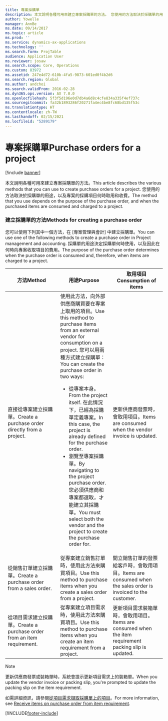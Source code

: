 ```yaml
---
title: 專案採購單
description: 本文說明各種可用來建立專案採購單的方法。 您使用的方法取決於採購單的用途，以及專案的採購項目何時取用和收費。
author: Yowelle
manager: AnnBe
ms.date: 09/14/2017
ms.topic: article
ms.prod: ''
ms.service: dynamics-ax-applications
ms.technology: ''
ms.search.form: ProjTable
audience: Application User
ms.reviewer: josaw
ms.search.scope: Core, Operations
ms.custom: 83972
ms.assetid: 247e4d72-610b-4fa5-9873-601ed0f4b2d6
ms.search.region: Global
ms.author: andchoi
ms.search.validFrom: 2016-02-28
ms.dyn365.ops.version: AX 7.0.0
ms.openlocfilehash: 5f3f5d196e0d7db4a6d8c4cfe834a335f4ef737c
ms.sourcegitcommit: fa32b1893286f20271fa4ec4be8fc68bd135f53c
ms.translationtype: HT
ms.contentlocale: zh-TW
ms.lasthandoff: 02/15/2021
ms.locfileid: "5289179"
---
```

# <a name="purchase-orders-for-a-project"></a><span data-ttu-id="651e4-104">專案採購單</span><span class="sxs-lookup"><span data-stu-id="651e4-104">Purchase orders for a project</span></span>

[!include [banner](../includes/banner.md)]

<span data-ttu-id="651e4-105">本文說明各種可用來建立專案採購單的方法。</span><span class="sxs-lookup"><span data-stu-id="651e4-105">This article describes the various methods that you can use to create purchase orders for a project.</span></span> <span data-ttu-id="651e4-106">您使用的方法取決於採購單的用途，以及專案的採購項目何時取用和收費。</span><span class="sxs-lookup"><span data-stu-id="651e4-106">The method that you use depends on the purpose of the purchase order, and when the purchased items are consumed and charged to a project.</span></span>

### <a name="methods-for-creating-a-purchase-order"></a><span data-ttu-id="651e4-107">建立採購單的方法</span><span class="sxs-lookup"><span data-stu-id="651e4-107">Methods for creating a purchase order</span></span>

<span data-ttu-id="651e4-108">您可以使用下列其中一個方法，在 [專案管理與會計] 中建立採購單。</span><span class="sxs-lookup"><span data-stu-id="651e4-108">You can use one of the following methods to create a purchase order in Project management and accounting.</span></span> <span data-ttu-id="651e4-109">採購單的用途決定採購單何時使用，以及因此在何時向專案收取項目的費用。</span><span class="sxs-lookup"><span data-stu-id="651e4-109">The purpose of the purchase order determines when the purchase order is consumed and, therefore, when items are charged to a project.</span></span>

<table>
<colgroup>
<col width="33%" />
<col width="33%" />
<col width="33%" />
</colgroup>
<thead>
<tr class="header">
<th><span data-ttu-id="651e4-110">方法</span><span class="sxs-lookup"><span data-stu-id="651e4-110">Method</span></span></th>
<th><span data-ttu-id="651e4-111">用途</span><span class="sxs-lookup"><span data-stu-id="651e4-111">Purpose</span></span></th>
<th><span data-ttu-id="651e4-112">取用項目</span><span class="sxs-lookup"><span data-stu-id="651e4-112">Consumption of items</span></span></th>
</tr>
</thead>
<tbody>
<tr class="odd">
<td><span data-ttu-id="651e4-113">直接從專案建立採購單。</span><span class="sxs-lookup"><span data-stu-id="651e4-113">Create a purchase order directly from a project.</span></span></td>
<td><span data-ttu-id="651e4-114">使用此方法，向外部供應商購買要在專案上取用的項目。</span><span class="sxs-lookup"><span data-stu-id="651e4-114">Use this method to purchase items from an external vendor for consumption on a project.</span></span> <span data-ttu-id="651e4-115">您可以用兩種方式建立採購單：</span><span class="sxs-lookup"><span data-stu-id="651e4-115">You can create the purchase order in two ways:</span></span>
<ul>
<li><span data-ttu-id="651e4-116">從專案本身。</span><span class="sxs-lookup"><span data-stu-id="651e4-116">From the project itself.</span></span> <span data-ttu-id="651e4-117">在此情況下，已經為採購單定義專案。</span><span class="sxs-lookup"><span data-stu-id="651e4-117">In this case, the project is already defined for the purchase order.</span></span></li>
<li><span data-ttu-id="651e4-118">瀏覽至專案採購單。</span><span class="sxs-lookup"><span data-stu-id="651e4-118">By navigating to the project purchase order.</span></span> <span data-ttu-id="651e4-119">您必須供應商和專案都選取，才能建立其採購單。</span><span class="sxs-lookup"><span data-stu-id="651e4-119">You must select both the vendor and the project to create the purchase order for.</span></span></li>
</ul></td>
<td><span data-ttu-id="651e4-120">更新供應商發票時，會取用項目。</span><span class="sxs-lookup"><span data-stu-id="651e4-120">Items are consumed when the vendor invoice is updated.</span></span></td>
</tr>
<tr class="even">
<td><span data-ttu-id="651e4-121">從銷售訂單建立採購單。</span><span class="sxs-lookup"><span data-stu-id="651e4-121">Create a purchase order from a sales order.</span></span></td>
<td><span data-ttu-id="651e4-122">從專案建立銷售訂單時，使用此方法來購買項目。</span><span class="sxs-lookup"><span data-stu-id="651e4-122">Use this method to purchase items when you create a sales order from a project.</span></span></td>
<td><span data-ttu-id="651e4-123">開立銷售訂單的發票給客戶時，會取用項目。</span><span class="sxs-lookup"><span data-stu-id="651e4-123">Items are consumed when the sales order is invoiced to the customer.</span></span></td>
</tr>
<tr class="odd">
<td><span data-ttu-id="651e4-124">從項目需求建立採購單。</span><span class="sxs-lookup"><span data-stu-id="651e4-124">Create a purchase order from an item requirement.</span></span></td>
<td><span data-ttu-id="651e4-125">從專案建立項目需求時，使用此方法來購買項目。</span><span class="sxs-lookup"><span data-stu-id="651e4-125">Use this method to purchase items when you create an item requirement from a project.</span></span></td>
<td><span data-ttu-id="651e4-126">更新項目需求裝箱單時，會取用項目。</span><span class="sxs-lookup"><span data-stu-id="651e4-126">Items are consumed when the item requirement packing slip is updated.</span></span></td>
</tr>
</tbody>
</table>

> [!NOTE] 
> <span data-ttu-id="651e4-127">更新供應商發票或裝箱單時，系統會提示更新項目需求上的裝箱單。</span><span class="sxs-lookup"><span data-stu-id="651e4-127">When you update the vendor invoice or packing slip, you're prompted to update the packing slip on the item requirement.</span></span>

<span data-ttu-id="651e4-128">如需詳細資訊，請參閱[從項目需求擷取採購單上的項目](tasks/receive-items-purchase-order-item-requirement.md)。</span><span class="sxs-lookup"><span data-stu-id="651e4-128">For more information, see [Receive items on purchase order from item requirement](tasks/receive-items-purchase-order-item-requirement.md).</span></span>



[!INCLUDE[footer-include](../includes/footer-banner.md)]